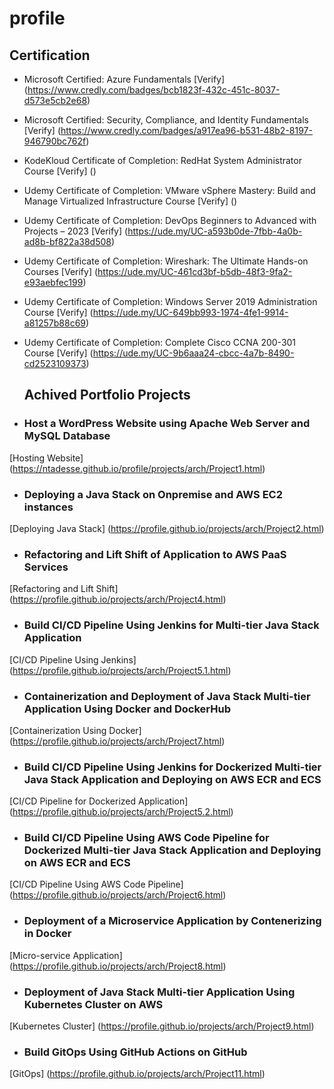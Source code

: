 # profile
## Certification
- Microsoft Certified: Azure Fundamentals
  [Verify] (https://www.credly.com/badges/bcb1823f-432c-451c-8037-d573e5cb2e68)
- Microsoft Certified: Security, Compliance, and Identity Fundamentals
  [Verify] (https://www.credly.com/badges/a917ea96-b531-48b2-8197-946790bc762f)
- KodeKloud Certificate of Completion: RedHat System Administrator Course
  [Verify] ()
- Udemy Certificate of Completion: VMware vSphere Mastery: Build and Manage Virtualized Infrastructure Course
  [Verify] () 
- Udemy Certificate of Completion: DevOps Beginners to Advanced with Projects – 2023
  [Verify] (https://ude.my/UC-a593b0de-7fbb-4a0b-ad8b-bf822a38d508)
- Udemy Certificate of Completion: Wireshark: The Ultimate Hands-on Courses
  [Verify] (https://ude.my/UC-461cd3bf-b5db-48f3-9fa2-e93aebfec199)
- Udemy Certificate of Completion: Windows Server 2019 Administration Course
  [Verify] (https://ude.my/UC-649bb993-1974-4fe1-9914-a81257b88c69)
- Udemy Certificate of Completion: Complete Cisco CCNA 200-301 Course
  [Verify] (https://ude.my/UC-9b6aaa24-cbcc-4a7b-8490-cd2523109373)

  ## Achived Portfolio Projects 
- ### Host a WordPress Website using Apache Web Server and MySQL Database
[Hosting Website] (https://ntadesse.github.io/profile/projects/arch/Project1.html)
- ### Deploying a Java Stack on Onpremise and AWS EC2 instances
[Deploying Java Stack] (https://profile.github.io/projects/arch/Project2.html)
- ### Refactoring and Lift Shift of Application to AWS PaaS Services
[Refactoring and Lift Shift] (https://profile.github.io/projects/arch/Project4.html)
- ### Build CI/CD Pipeline Using Jenkins for Multi-tier Java Stack Application
[CI/CD Pipeline Using Jenkins] (https://profile.github.io/projects/arch/Project5.1.html)
- ### Containerization and Deployment of Java Stack Multi-tier Application Using Docker and DockerHub
[Containerization Using Docker] (https://profile.github.io/projects/arch/Project7.html)
- ### Build CI/CD Pipeline Using Jenkins for Dockerized Multi-tier Java Stack Application and Deploying on AWS ECR and ECS
[CI/CD Pipeline for Dockerized Application] (https://profile.github.io/projects/arch/Project5.2.html)
- ### Build CI/CD Pipeline Using AWS Code Pipeline for Dockerized Multi-tier Java Stack Application and Deploying on AWS ECR and ECS
[CI/CD Pipeline Using AWS Code Pipeline] (https://profile.github.io/projects/arch/Project6.html)
- ### Deployment of a Microservice Application by Contenerizing in Docker
[Micro-service Application] (https://profile.github.io/projects/arch/Project8.html)
- ### Deployment of Java Stack Multi-tier Application Using Kubernetes Cluster on AWS
[Kubernetes Cluster] (https://profile.github.io/projects/arch/Project9.html)
- ### Build GitOps Using GitHub Actions on GitHub
[GitOps] (https://profile.github.io/projects/arch/Project11.html)
